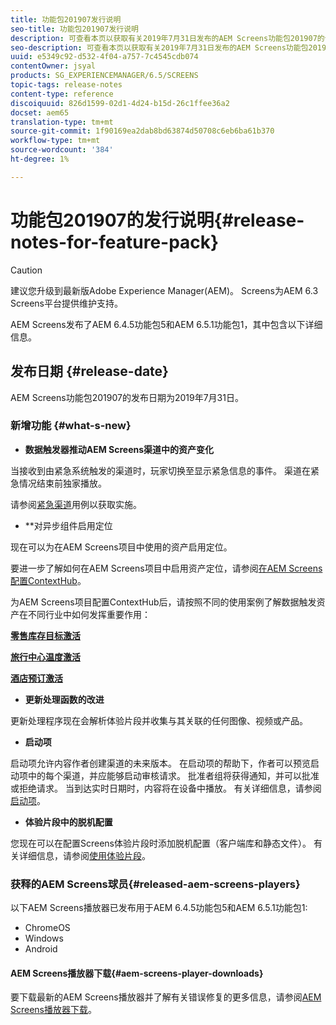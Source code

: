 ```yaml
---
title: 功能包201907发行说明
seo-title: 功能包201907发行说明
description: 可查看本页以获取有关2019年7月31日发布的AEM Screens功能包201907的信息。
seo-description: 可查看本页以获取有关2019年7月31日发布的AEM Screens功能包201907的信息。
uuid: e5349c92-d532-4f04-a757-7c4545cdb074
contentOwner: jsyal
products: SG_EXPERIENCEMANAGER/6.5/SCREENS
topic-tags: release-notes
content-type: reference
discoiquuid: 826d1599-02d1-4d24-b15d-26c1ffee36a2
docset: aem65
translation-type: tm+mt
source-git-commit: 1f90169ea2dab8bd63874d50708c6eb6ba61b370
workflow-type: tm+mt
source-wordcount: '384'
ht-degree: 1%

---
```



# 功能包201907的发行说明{#release-notes-for-feature-pack}

>[!CAUTION]
>
>建议您升级到最新版Adobe Experience Manager(AEM)。 Screens为AEM 6.3 Screens平台提供维护支持。

AEM Screens发布了AEM 6.4.5功能包5和AEM 6.5.1功能包1，其中包含以下详细信息。

## 发布日期 {#release-date}

AEM Screens功能包201907的发布日期为2019年7月31日。

### 新增功能 {#what-s-new}

* **数据触发器推动AEM Screens渠道中的资产变化**

当接收到由紧急系统触发的渠道时，玩家切换至显示紧急信息的事件。 渠道在紧急情况结束前独家播放。

请参阅[紧急渠道](emergency-channel.md)用例以获取实施。

* **对异步组件启用定位

现在可以为在AEM Screens项目中使用的资产启用定位。

要进一步了解如何在AEM Screens项目中启用资产定位，请参阅[在AEM Screens配置ContextHub](configuring-context-hub.md)。

为AEM Screens项目配置ContextHub后，请按照不同的使用案例了解数据触发资产在不同行业中如何发挥重要作用：

**[零售库存目标激活](retail-inventory-activation.md)**

**[旅行中心温度激活](local-temperature-activation.md)**

**[酒店预订激活](hospitality-reservation-activation.md)**

* **更新处理函数的改进**

更新处理程序现在会解析体验片段并收集与其关联的任何图像、视频或产品。

* **启动项**

启动项允许内容作者创建渠道的未来版本。 在启动项的帮助下，作者可以预览启动项中的每个渠道，并应能够启动审核请求。 批准者组将获得通知，并可以批准或拒绝请求。 当到达实时日期时，内容将在设备中播放。
有关详细信息，请参阅[启动项](launches.md)。

* **体验片段中的脱机配置**

您现在可以在配置Screens体验片段时添加脱机配置（客户端库和静态文件）。 有关详细信息，请参阅[使用体验片段](experience-fragments-in-screens.md)。

### 获释的AEM Screens球员{#released-aem-screens-players}

以下AEM Screens播放器已发布用于AEM 6.4.5功能包5和AEM 6.5.1功能包1:

* ChromeOS
* Windows
* Android

#### AEM Screens播放器下载{#aem-screens-player-downloads}

要下载最新的AEM Screens播放器并了解有关错误修复的更多信息，请参阅[AEM Screens播放器下载](https://download.macromedia.com/screens/)。
